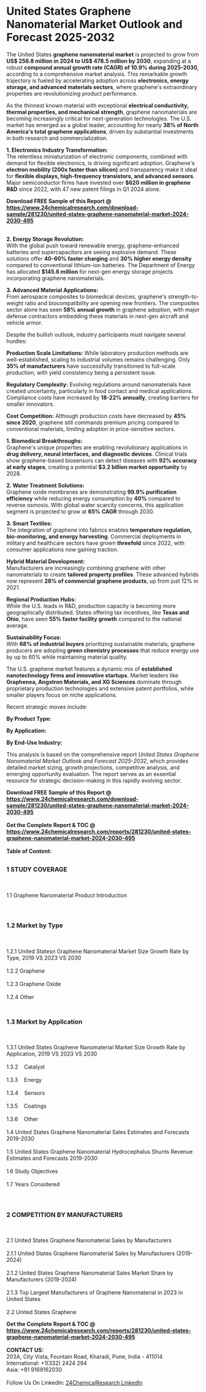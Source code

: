 <h1>United States Graphene Nanomaterial Market Outlook and Forecast 2025-2032</h1><p>The United States <strong>graphene nanomaterial market</strong> is projected to grow from <strong>US$ 256.8 million in 2024 to US$ 478.5 million by 2030</strong>, expanding at a robust <strong>compound annual growth rate (CAGR) of 10.9% during 2025-2030</strong>, according to a comprehensive market analysis. This remarkable growth trajectory is fueled by accelerating adoption across <strong>electronics, energy storage, and advanced materials sectors</strong>, where graphene's extraordinary properties are revolutionizing product performance.</p><p>As the thinnest known material with exceptional <strong>electrical conductivity, thermal properties, and mechanical strength</strong>, graphene nanomaterials are becoming increasingly critical for next-generation technologies. The U.S. market has emerged as a global leader, accounting for nearly <strong>38% of North America's total graphene applications</strong>, driven by substantial investments in both research and commercialization.</p><p><strong>1. Electronics Industry Transformation:</strong><br>
The relentless miniaturization of electronic components, combined with demand for flexible electronics, is driving significant adoption. Graphene's <strong>electron mobility (200x faster than silicon)</strong> and transparency make it ideal for <strong>flexible displays, high-frequency transistors, and advanced sensors</strong>. Major semiconductor firms have invested over <strong>$620 million in graphene R&amp;D</strong> since 2022, with 47 new patent filings in Q1 2024 alone.</p><div><b>Download FREE Sample of this Report @ 
            <a href="https://www.24chemicalresearch.com/download-sample/281230/united-states-graphene-nanomaterial-market-2024-2030-495">
            https://www.24chemicalresearch.com/download-sample/281230/united-states-graphene-nanomaterial-market-2024-2030-495</a></b></div><br><p><strong>2. Energy Storage Revolution:</strong><br>
With the global push toward renewable energy, graphene-enhanced batteries and supercapacitors are seeing explosive demand. These solutions offer <strong>40-60% faster charging</strong> and <strong>30% higher energy density</strong> compared to conventional lithium-ion batteries. The Department of Energy has allocated <strong>$145.6 million</strong> for next-gen energy storage projects incorporating graphene nanomaterials.</p><p><strong>3. Advanced Material Applications:</strong><br>
From aerospace composites to biomedical devices, graphene's strength-to-weight ratio and biocompatibility are opening new frontiers. The composites sector alone has seen <strong>58% annual growth</strong> in graphene adoption, with major defense contractors embedding these materials in next-gen aircraft and vehicle armor.</p><p>Despite the bullish outlook, industry participants must navigate several hurdles:</p><p><strong>Production Scale Limitations:</strong> While laboratory production methods are well-established, scaling to industrial volumes remains challenging. Only <strong>35% of manufacturers</strong> have successfully transitioned to full-scale production, with yield consistency being a persistent issue.</p><p><strong>Regulatory Complexity:</strong> Evolving regulations around nanomaterials have created uncertainty, particularly in food contact and medical applications. Compliance costs have increased by <strong>18-22% annually</strong>, creating barriers for smaller innovators.</p><p><strong>Cost Competition:</strong> Although production costs have decreased by <strong>45% since 2020</strong>, graphene still commands premium pricing compared to conventional materials, limiting adoption in price-sensitive sectors.</p><p><strong>1. Biomedical Breakthroughs:</strong><br>
Graphene's unique properties are enabling revolutionary applications in <strong>drug delivery, neural interfaces, and diagnostic devices</strong>. Clinical trials show graphene-based biosensors can detect diseases with <strong>92% accuracy at early stages</strong>, creating a potential <strong>$3.2 billion market opportunity</strong> by 2028.</p><p><strong>2. Water Treatment Solutions:</strong><br>
Graphene oxide membranes are demonstrating <strong>99.9% purification efficiency</strong> while reducing energy consumption by <strong>40%</strong> compared to reverse osmosis. With global water scarcity concerns, this application segment is projected to grow at <strong>65% CAGR</strong> through 2030.</p><p><strong>3. Smart Textiles:</strong><br>
The integration of graphene into fabrics enables <strong>temperature regulation, bio-monitoring, and energy harvesting</strong>. Commercial deployments in military and healthcare sectors have grown <strong>threefold</strong> since 2022, with consumer applications now gaining traction.</p><p><strong>Hybrid Material Development:</strong><br>
	Manufacturers are increasingly combining graphene with other nanomaterials to create <strong>tailored property profiles</strong>. These advanced hybrids now represent <strong>28% of commercial graphene products</strong>, up from just 12% in 2021.</p><p><strong>Regional Production Hubs:</strong><br>
	While the U.S. leads in R&amp;D, production capacity is becoming more geographically distributed. States offering tax incentives, like <strong>Texas and Ohio</strong>, have seen <strong>55% faster facility growth</strong> compared to the national average.</p><p><strong>Sustainability Focus:</strong><br>
	With <strong>68% of industrial buyers</strong> prioritizing sustainable materials, graphene producers are adopting <strong>green chemistry processes</strong> that reduce energy use by up to 60% while maintaining material quality.</p><p>The U.S. graphene market features a dynamic mix of <strong>established nanotechnology firms and innovative startups</strong>. Market leaders like <strong>Graphenea, Angstron Materials, and XG Sciences</strong> dominate through proprietary production technologies and extensive patent portfolios, while smaller players focus on niche applications.</p><p>Recent strategic moves include:</p><p><strong>By Product Type:</strong></p><p><strong>By Application:</strong></p><p><strong>By End-Use Industry:</strong></p><p>This analysis is based on the comprehensive report <em>United States Graphene Nanomaterial Market Outlook and Forecast 2025-2032</em>, which provides detailed market sizing, growth projections, competitive analysis, and emerging opportunity evaluation. The report serves as an essential resource for strategic decision-making in this rapidly evolving sector.</p><div><b>Download FREE Sample of this Report @ 
            <a href="https://www.24chemicalresearch.com/download-sample/281230/united-states-graphene-nanomaterial-market-2024-2030-495">
            https://www.24chemicalresearch.com/download-sample/281230/united-states-graphene-nanomaterial-market-2024-2030-495</a></b></div><br><div><b>Get the Complete Report & TOC @ 
            <a href="https://www.24chemicalresearch.com/reports/281230/united-states-graphene-nanomaterial-market-2024-2030-495">
            https://www.24chemicalresearch.com/reports/281230/united-states-graphene-nanomaterial-market-2024-2030-495</a></b></div><br>
            <b>Table of Content:</b><p><h2><span style="font-size:16px"><strong>1 STUDY COVERAGE</strong></span></h2><br />
<p>1.1 Graphene Nanomaterial Product Introduction</p><br />
<h2><span style="font-size:16px"><strong>1.2 Market by Type</strong></span></h2><br />
<p>1.2.1 United Statesn Graphene Nanomaterial Market Size Growth Rate by Type, 2019 VS 2023 VS 2030<br /><br />
1.2.2 Graphene&nbsp;&nbsp; &nbsp;<br /><br />
1.2.3 Graphene Oxide<br /><br />
1.2.4 Other<br /><br />
<h2><span style="font-size:16px"><strong>1.3 Market by Application</strong></span></h2><br />
<p>1.3.1 United States Graphene Nanomaterial Market Size Growth Rate by Application, 2019 VS 2023 VS 2030<br /><br />
1.3.2&nbsp;&nbsp; &nbsp;Catalyst<br /><br />
1.3.3&nbsp;&nbsp; &nbsp;Energy<br /><br />
1.3.4&nbsp;&nbsp; &nbsp;Sensors<br /><br />
1.3.5&nbsp;&nbsp; &nbsp;Coatings<br /><br />
1.3.6&nbsp;&nbsp; &nbsp;Other<br /><br />
1.4 United States Graphene Nanomaterial Sales Estimates and Forecasts 2019-2030<br /><br />
1.5 United States Graphene Nanomaterial Hydrocephalus Shunts Revenue Estimates and Forecasts 2019-2030<br /><br />
1.6 Study Objectives<br /><br />
1.7 Years Considered</p><br />
<h2><span style="font-size:16px"><strong>2 COMPETITION BY MANUFACTURERS</strong></span></h2><br />
<p>2.1 United States Graphene Nanomaterial Sales by Manufacturers<br /><br />
2.1.1 United States Graphene Nanomaterial Sales by Manufacturers (2019-2024)<br /><br />
2.1.2 United States Graphene Nanomaterial Sales Market Share by Manufacturers (2019-2024)<br /><br />
2.1.3 Top Largest Manufacturers of Graphene Nanomaterial in 2023 in United States<br /><br />
2.2 United States Graphene </p><div><b>Get the Complete Report & TOC @ 
            <a href="https://www.24chemicalresearch.com/reports/281230/united-states-graphene-nanomaterial-market-2024-2030-495">
            https://www.24chemicalresearch.com/reports/281230/united-states-graphene-nanomaterial-market-2024-2030-495</a></b></div><br><b>CONTACT US:</b><br>
            203A, City Vista, Fountain Road, Kharadi, Pune, India - 411014<br>
            International: +1(332) 2424 294<br>
            Asia: +91 9169162030 <br><br>
            Follow Us On LinkedIn: <a href="https://www.linkedin.com/company/24chemicalresearch/">24ChemicalResearch LinkedIn</a>